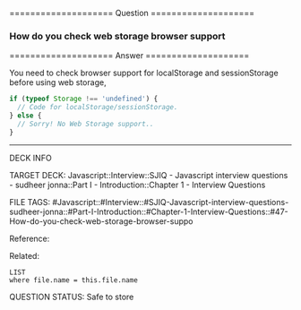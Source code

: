 ==================== Question ====================  

### How do you check web storage browser support  

==================== Answer ====================  

You need to check browser support for localStorage and sessionStorage before
using web storage,

```javascript
if (typeof Storage !== 'undefined') {
  // Code for localStorage/sessionStorage.
} else {
  // Sorry! No Web Storage support..
}
```

---

DECK INFO

TARGET DECK: Javascript::Interview::SJIQ - Javascript interview questions -
sudheer jonna::Part I - Introduction::Chapter 1 - Interview Questions

FILE TAGS:
#Javascript::#Interview::#SJIQ-Javascript-interview-questions-sudheer-jonna::#Part-I-Introduction::#Chapter-1-Interview-Questions::#47-How-do-you-check-web-storage-browser-suppo

Reference:

Related:

```dataview
LIST
where file.name = this.file.name
```

QUESTION STATUS: Safe to store
